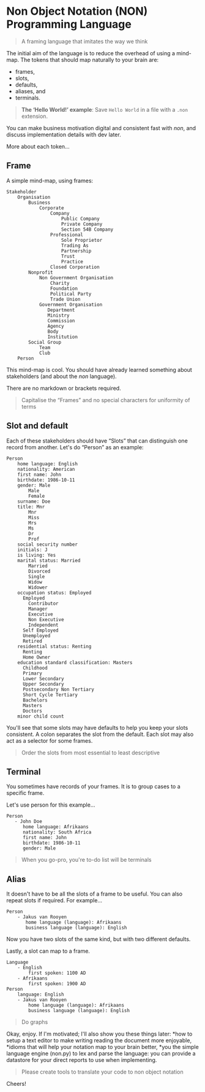 # Non Object Notation (NON) Programming Language

> A framing language that imitates the way we think

The initial aim of the language is to reduce the overhead of using a mind-map. The tokens that should map naturally to your brain are:
* frames,
* slots,
* defaults,
* aliases, and
* terminals.

> **The ‘Hello World!’ example**: Save `Hello World` in a file with a `.non` extension.

You can make business motivation digital and consistent fast with _non_, and discuss implementation details with dev later.

More about each token...

Frame
-----
A simple mind-map, using frames:

```
Stakeholder
    Organisation
        Business
            Corporate
                Company
                    Public Company
                    Private Company
                    Section 54B Company
                Professional
                    Sole Proprietor
                    Trading As
                    Partnership
                    Trust
                    Practice
                Closed Corporation
        Nonprofit
            Non Government Organisation
                Charity
                Foundation
                Political Party
                Trade Union
            Government Organisation
               Department
               Ministry
               Commission
               Agency
               Body
               Institution
        Social Group
            Team
            Club
    Person
````
This mind-map is cool. You should have already learned something about stakeholders (and about the _non_ language).

There are no markdown or brackets required.

> Capitalise the “Frames” and no special characters for uniformity of terms

Slot and default
----------------
Each of these stakeholders should have “Slots” that can distinguish one record from another.
Let's do “Person” as an example:
```
Person
    home language: English
    nationality: American
    first name: John
    birthdate: 1986-10-11
    gender: Male
        Male
        Female
    surname: Doe
    title: Mnr
        Mnr
        Miss
        Mrs
        Ms
        Dr
        Prof
    social security number
    initials: J
    is living: Yes
    marital status: Married
        Married
        Divorced
        Single
        Widow
        Widower
    occupation status: Employed
      Employed
        Contributor
        Manager
        Executive
        Non Executive
        Independent
      Self Employed
      Unemployed
      Retired
    residential status: Renting
      Renting
      Home Owner
    education standard classification: Masters
      Childhood
      Primary
      Lower Secondary
      Upper Secondary
      Postsecondary Non Tertiary
      Short Cycle Tertiary
      Bachelors
      Masters
      Doctors
    minor child count
```
You'll see that some slots may have defaults to help you keep your slots consistent. A colon separates the slot from the default. Each slot may also act as a selector for some frames.
> Order the slots from most essential to least descriptive

Terminal
--------

You sometimes have records of your frames. It is to group cases to a specific frame.

Let's use person for this example...
```
Person
   - John Doe
      home language: Afrikaans
      nationality: South Africa
      first name: John
      birthdate: 1986-10-11
      gender: Male
 ```
> When you go-pro, you're to-do list will be terminals

 Alias
 -----
 It doesn't have to be all the slots of a frame to be useful. You can also repeat slots if required. For example...
 ```
 Person
     - Jakus van Rooyen
        home language (language): Afrikaans
        business language (language): English
```
Now you have two slots of the same kind, but with two different defaults.

Lastly, a slot can map to a frame.

```
Language
    - English
        first spoken: 1100 AD
    - Afrikaans
        first spoken: 1900 AD
Person
    language: English
    - Jakus van Rooyen
        home language (language): Afrikaans
        business language (language): English
```
> Do graphs

Okay, enjoy. If I'm motivated; I'll also show you these things later:
*how to setup a text editor to make writing reading the document more enjoyable,
*idioms that will help your notation map to your brain better,
*you the simple language engine (non.py) to lex and parse the language: you can provide a datastore for your direct reports to use when implementing.

> Please create tools to translate your code to non object notation

Cheers!
